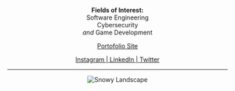 <p align="center">
    <b>Fields of Interest: <br/> </b>
    Software Engineering<br/>
    Cybersecurity<br/>
    <i>and</i> Game Development  <br/>
</p>

<p align="center">
    <a href="https://mraifalkautsar.github.io">Portofolio Site</a>
</p>
<p align="center">
    <a href="https://www.instagram.com/mraifalkautsar/">Instagram | </a>
    <a href="https://www.linkedin.com/in/mraifalkautsar/">LinkedIn | </a>
    <a href="https://twitter.com/lotsadelight">Twitter</a>
</p>

<hr>

<p align ="center">
<img src="https://c4.wallpaperflare.com/wallpaper/647/923/709/landscape-mountain-clouds-fantasy-art-wallpaper-preview.jpg" alt="Snowy Landscape">
</p>
